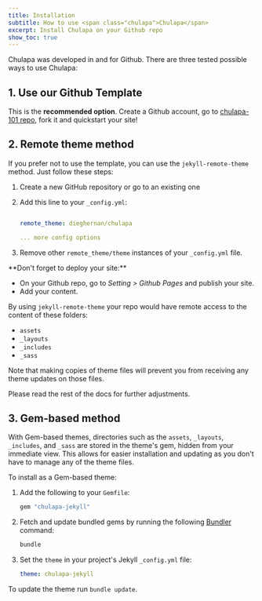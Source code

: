 ```yaml
---
title: Installation
subtitle: How to use <span class="chulapa">Chulapa</span>
excerpt: Install Chulapa on your Github repo
show_toc: true
---
```


<span class="chulapa">Chulapa</span> was developed in and for Github.
There are three tested possible ways to use <span class="chulapa">Chulapa</span>:

## 1. Use our Github Template <i class="fa-solid fa-thumbs-up fa-xs"></i>

This is the **recommended option**.
Create a Github account, go to [chulapa-101 repo](https://github.com/dieghernan/chulapa-101), fork it and quickstart your site!

## 2. Remote theme method

If you prefer not to use the template, you can use the `jekyll-remote-theme` method.
Just follow these steps:

1.   Create a new GitHub repository or go to an existing one
2.  Add this line to your `_config.yml`:

    ``` yaml

    remote_theme: dieghernan/chulapa

    ... more config options
    ```
3. Remove other `remote_theme/theme` instances of your `_config.yml` file.

<div class="alert alert-warning p-3 mx-2" markdown="1">
**Don't forget to deploy your site:**

-   On your Github repo, go to *Setting \> Github Pages* and publish your site.
-   Add your content.
</div>

By using `jekyll-remote-theme` your repo would have remote access to the content of these folders:

-   `assets`
-   `_layouts`
-   `_includes`
-   `_sass`

Note that making copies of theme files will prevent you from receiving any theme updates on those files.

Please read the rest of the docs for further adjustments.

## 3. Gem-based method <i class="fa-solid fa-gem fa-xs"></i>

With Gem-based themes, directories such as the `assets`, `_layouts`, `_includes`, and `_sass` are stored in the theme's gem, hidden from your immediate view.
This allows for easier installation and updating as you don't have to manage any of the theme files.

To install as a Gem-based theme:

1.  Add the following to your `Gemfile`:

    ``` ruby
    gem "chulapa-jekyll"
    ```

2.  Fetch and update bundled gems by running the following [Bundler](https://bundler.io/) command:

    ``` bash
    bundle
    ```

3.  Set the `theme` in your project's Jekyll `_config.yml` file:

    ``` yaml
    theme: chulapa-jekyll
    ```

To update the theme run `bundle update`.
